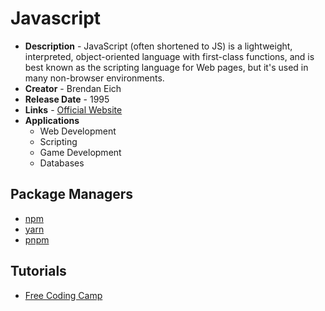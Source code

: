 # Javascript
- **Description** - JavaScript (often shortened to JS) is a lightweight, interpreted, object-oriented language with first-class functions, and is best known as the scripting language for Web pages, but it's used in many non-browser environments.
- **Creator** - Brendan Eich
- **Release Date** - 1995
- **Links** - [Official Website](https://www.javascript.com/)
- **Applications**
  * Web Development
  * Scripting
  * Game Development
  * Databases

## Package Managers
* [npm](https://www.npmjs.com/)
* [yarn](https://yarnpkg.com/)
* [pnpm](https://pnpm.io/)

## Tutorials
* [Free Coding Camp](https://www.youtube.com/watch?v=PkZNo7MFNFg&ab_channel=freeCodeCamp.org)